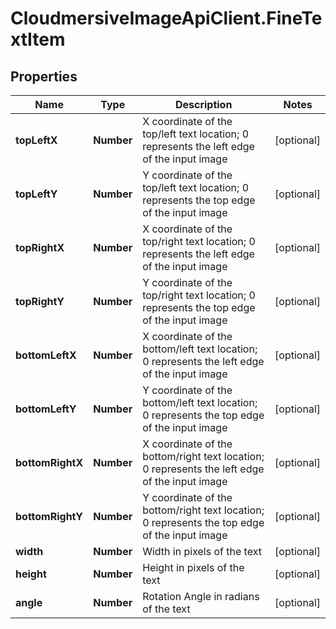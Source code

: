 # CloudmersiveImageApiClient.FineTextItem

## Properties
Name | Type | Description | Notes
------------ | ------------- | ------------- | -------------
**topLeftX** | **Number** | X coordinate of the top/left text location; 0 represents the left edge of the input image | [optional] 
**topLeftY** | **Number** | Y coordinate of the top/left text location; 0 represents the top edge of the input image | [optional] 
**topRightX** | **Number** | X coordinate of the top/right text location; 0 represents the left edge of the input image | [optional] 
**topRightY** | **Number** | Y coordinate of the top/right text location; 0 represents the top edge of the input image | [optional] 
**bottomLeftX** | **Number** | X coordinate of the bottom/left text location; 0 represents the left edge of the input image | [optional] 
**bottomLeftY** | **Number** | Y coordinate of the bottom/left text location; 0 represents the top edge of the input image | [optional] 
**bottomRightX** | **Number** | X coordinate of the bottom/right text location; 0 represents the left edge of the input image | [optional] 
**bottomRightY** | **Number** | Y coordinate of the bottom/right text location; 0 represents the top edge of the input image | [optional] 
**width** | **Number** | Width in pixels of the text | [optional] 
**height** | **Number** | Height in pixels of the text | [optional] 
**angle** | **Number** | Rotation Angle in radians of the text | [optional] 


